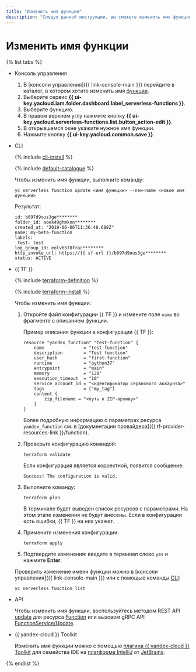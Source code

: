 ```yaml
---
title: "Изменить имя функции"
description: "Следуя данной инструкции, вы сможете изменить имя функции."
---
```


# Изменить имя функции

{% list tabs %}

- Консоль управления

    1. В [консоли управления]({{ link-console-main }}) перейдите в каталог, в котором хотите изменить имя [функции](../../concepts/function.md).
    1. Выберите сервис **{{ ui-key.yacloud.iam.folder.dashboard.label_serverless-functions }}**.
    1. Выберите функцию.
    1. В правом верхнем углу нажмите кнопку **{{ ui-key.yacloud.serverless-functions.list.button_action-edit }}**.
    1. В открывшемся окне укажите нужное имя функции.
    1. Нажмите кнопку **{{ ui-key.yacloud.common.save }}**.

- CLI
  
    {% include [cli-install](../../../_includes/cli-install.md) %}

    {% include [default-catalogue](../../../_includes/default-catalogue.md) %}
    
    Чтобы изменить имя функции, выполните команду:

    ```
    yc serverless function update <имя функции> --new-name <новое имя функции>
    ```

    Результат:
    ```    
    id: b097d9ous3ge********
    folder_id: aoek49ghmknn********
    created_at: "2019-06-06T11:36:48.688Z"
    name: my-beta-function
    labels:
     test: test
    log_group_id: eolv6578frac********
    http_invoke_url: https://{{ sf-url }}/b097d9ous3ge********
    status: ACTIVE
    ```

- {{ TF }}

    {% include [terraform-definition](../../../_tutorials/terraform-definition.md) %}

    {% include [terraform-install](../../../_includes/terraform-install.md) %}

    Чтобы изменить имя функции:

    1. Откройте файл конфигурации {{ TF }} и измените поле `name` во фрагменте с описанием функции.

        Пример описания функции в конфигурации {{ TF }}:
      
        ```
        resource "yandex_function" "test-function" {
            name               = "test-function"
            description        = "Test function"
            user_hash          = "first-function"
            runtime            = "python37"
            entrypoint         = "main"
            memory             = "128"
            execution_timeout  = "10"
            service_account_id = "<идентификатор сервисного аккаунта>"
            tags               = ["my_tag"]
            content {
                zip_filename = "<путь к ZIP-архиву>"
            }
        }
        ``` 

        Более подробную информацию о параметрах ресурса `yandex_function` см. в [документации провайдера]({{ tf-provider-resources-link }}/function).

    1. Проверьте конфигурацию командой:
        
       ```
       terraform validate
       ```

       Если конфигурация является корректной, появится сообщение:
        
       ```
       Success! The configuration is valid.
       ```

    1. Выполните команду:

       ```
       terraform plan
       ```
        
       В терминале будет выведен список ресурсов с параметрами. На этом этапе изменения не будут внесены. Если в конфигурации есть ошибки, {{ TF }} на них укажет. 
         
    1. Примените изменения конфигурации:

       ```
       terraform apply
       ```
    1. Подтвердите изменения: введите в терминал слово `yes` и нажмите **Enter**.
      
    Проверить изменение имени функции можно в [консоли управления]({{ link-console-main }}) или с помощью команды [CLI](../../../cli/quickstart.md):

    ```
    yc serverless function list
    ```

- API

    Чтобы изменить имя функции, воспользуйтесь методом REST API [update](../../functions/api-ref/Function/update.md) для ресурса [Function](../../functions/api-ref/Function/index.md) или вызовом gRPC API [FunctionService/Update](../../functions/api-ref/grpc/function_service.md#Update).


- {{ yandex-cloud }} Toolkit

    Изменить имя функции можно с помощью [плагина {{ yandex-cloud }} Toolkit](https://github.com/yandex-cloud/ide-plugin-jetbrains) для семейства IDE на [платформе IntelliJ](https://www.jetbrains.com/ru-ru/opensource/idea/) от [JetBrains](https://www.jetbrains.com/).


{% endlist %}
